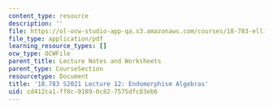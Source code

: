 ```yaml
---
content_type: resource
description: ''
file: https://ol-ocw-studio-app-qa.s3.amazonaws.com/courses/18-783-elliptic-curves-spring-2021/cd412ca1ff8c91890c827575dfc83eb6_MIT18_783S21_notes12.pdf
file_type: application/pdf
learning_resource_types: []
ocw_type: OCWFile
parent_title: Lecture Notes and Worksheets
parent_type: CourseSection
resourcetype: Document
title: '18.783 S2021 Lecture 12: Endomorphism Algebras'
uid: cd412ca1-ff8c-9189-0c82-7575dfc83eb6
---
```

